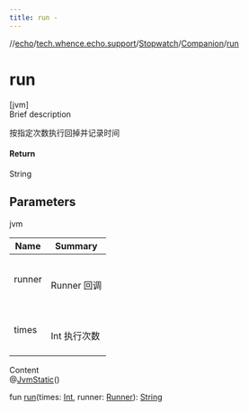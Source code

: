 ```yaml
---
title: run -
---
```

//[echo](../../../index.md)/[tech.whence.echo.support](../../index.md)/[Stopwatch](../index.md)/[Companion](index.md)/[run](run.md)



# run  
[jvm]  
Brief description  


按指定次数执行回掉并记录时间



#### Return  


String



## Parameters  
  
jvm  
  
|  Name|  Summary| 
|---|---|
| runner| <br><br>Runner 回调<br><br>
| times| <br><br>Int 执行次数<br><br>
  
  
Content  
@[JvmStatic](https://kotlinlang.org/api/latest/jvm/stdlib/kotlin.jvm/-jvm-static/index.html)()  
  
fun [run](run.md)(times: [Int](https://kotlinlang.org/api/latest/jvm/stdlib/kotlin/-int/index.html), runner: [Runner](../../../tech.whence.echo.function/-runner/index.md)): [String](https://kotlinlang.org/api/latest/jvm/stdlib/kotlin/-string/index.html)  




